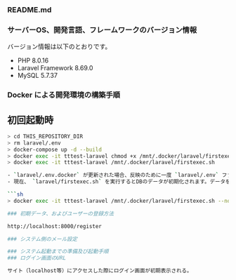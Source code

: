 ### README.md

### サーバーOS、開発言語、フレームワークのバージョン情報

バージョン情報は以下のとおりです。

- PHP 8.0.16 
- Laravel Framework 8.69.0
- MySQL 5.7.37

### Docker による開発環境の構築手順

## 初回起動時

```sh
> cd THIS_REPOSITORY_DIR
> rm laravel/.env
> docker-compose up -d --build
> docker exec -it tttest-laravel chmod +x /mnt/.docker/laravel/firstexec.sh
> docker exec -it tttest-laravel /mnt/.docker/laravel/firstexec.sh

- `laravel/.env.docker` が更新された場合、反映のために一度 `laravel/.env` ファイルを削除する必要があります。それ以外の場合に `laravel/.env` を削除する必要はありません。  
- 現在、 `laravel/firstexec.sh` を実行するとDBのデータが初期化されます。データを削除したくない場合は、引数 `--nodb` をつけて実行してください。  

```sh
> docker exec -it tttest-laravel /mnt/.docker/laravel/firstexec.sh --nodb

### 初期データ、およびユーザーの登録方法

http://localhost:8000/register

### システム側のメール設定

### システム起動までの準備及び起動手順
### ログイン画面のURL

サイト（localhost等）にアクセスした際にログイン画面が初期表示される。
